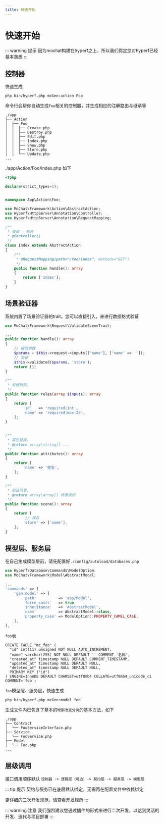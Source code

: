 ```yaml
---
title: 快速开始
---
```


# 快速开始

::: warning 提示
因为mochat构建在hyperf之上，所以我们假定您对hyperf已经基本熟悉
:::

## 控制器
快速生成 
```shell
php bin/hyperf.php mcGen:action Foo
```

命令行会帮你自动生成`Foo`相关的控制器，并生成相应的注解路由与继承等
```
./app
├── Action
│  ├── Foo
│  │  ├── Create.php
│  │  ├── Destroy.php
│  │  ├── Edit.php
│  │  ├── Index.php
│  │  ├── Show.php
│  │  ├── Store.php
│  │  └── Update.php
...
```
./app/Action/Foo/Index.php 如下
```php
<?php

declare(strict_types=1);


namespace App\Action\Foo;

use MoChat\Framework\Action\AbstractAction;
use Hyperf\HttpServer\Annotation\Controller;
use Hyperf\HttpServer\Annotation\RequestMapping;

/**
 * 查询 - 列表
 * @Controller()
 */
class Index extends AbstractAction
{
    /**
     * @RequestMapping(path="/foo/index", methods="GET")
     */
    public function handle(): array
    {
        return ['Index'];
    }
}
```

## 场景验证器
系统内置了场景验证器的trait，您可以直接引入，来进行数据格式验证
```php
use MoChat\Framework\Request\ValidateSceneTrait;

...
public function handle(): array
{
    // 接收参数
    $params = $this->request->inputs(['name'], ['name' => '']);
    // 验证
    $this->validated($params, 'store');
    return [];
}

/**
 * 验证规则.
 */
public function rules(array $inputs): array
{
    return [
        'id'   => 'required|int',
        'name' => 'required|max:25',
    ];
}
    

/**
 * 属性替换.
 * @return array|string[] ...
 */
public function attributes(): array
{
    return [
        'name' => '姓名',
    ];
}

/**
 * 验证场景.
 * @return array|array[] 场景规则
 */
public function scene(): array
{
    return [
         // 保存
        'store' => ['name'],
    ];
}
```

## 模型层、服务层
在自己生成模型层前，请先配置好`./config/autoload/databases.php`
```php
use Hyperf\Database\Commands\ModelOption;
use MoChat\Framework\Model\AbstractModel;

...
'commands' => [
    'gen:model' => [
        'path'          => 'app/Model',
        'force_casts'   => true,
        'inheritance'   => 'AbstractModel',
        'uses'          => AbstractModel::class,
        'property_case' => ModelOption::PROPERTY_CAMEL_CASE,
    ],
],
```
`foo`表
```mysql
CREATE TABLE "mc_foo" (
  "id" int(11) unsigned NOT NULL AUTO_INCREMENT,
  "name" varchar(255) NOT NULL DEFAULT '' COMMENT '名称',
  "created_at" timestamp NULL DEFAULT CURRENT_TIMESTAMP,
  "updated_at" timestamp NULL DEFAULT NULL,
  "deleted_at" timestamp NULL DEFAULT NULL,
  PRIMARY KEY ("id")
) ENGINE=InnoDB DEFAULT CHARSET=utf8mb4 COLLATE=utf8mb4_unicode_ci COMMENT='foo';
```
`foo`模型层、服务层，快速生成
```shell
php bin/hyperf.php mcGen:model foo
```
生成文件内已包含了基本的`增删改查分页`的基本方法，如下
```
./app
├── Contract
│  └── FooServiceInterface.php
├── Service
│  └── FooService.php
├── Model
│  └── Foo.php
...
```

## 层级调用
接口调用顺序默认 `控制器 -> 逻辑层（可选）-> 契约层 -> 服务层 -> 模型层`

::: tip 提示
契约与服务已在底层默认绑定，无需再在配置文件中依赖绑定

更详细的二次开发规范，请查看[开发规范](/framework/standards.md)
:::

::: warning 注意
我们强烈建议您通过插件的形式来进行二次开发，以达到灵活的开发、迭代与项目部署
:::
